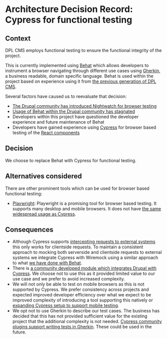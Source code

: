 # Architecture Decision Record: Cypress for functional testing

## Context

DPL CMS employs functional testing to ensure the functional integrity of the
project.

This is currently implemented using [Behat](https://docs.behat.org/en/latest/)
which allows developers to instrument a browser navigating through different use
cases using [Gherkin](https://behat.org/en/latest/user_guide/gherkin.html), a
business readable, domain specific language. Behat is used within the project
based on experience using it from [the previous generation of DPL CMS](https://github.com/ding2/ding2).

Several factors have caused us to reevaluate that decision:

- [The Drupal community has introduced Nightwatch for browser testing](https://www.drupal.org/node/2869825)
- [Usage of Behat within the Drupal community has stagnated](https://packagist.org/packages/drupal/drupal-extension/stats)
- Developers within this project have questioned the developer experience and
  future maintenance of Behat
- Developers have gained experience using [Cypress](https://www.cypress.io/) for
  browser based testing of the [React components](https://danskernesdigitalebibliotek/dpl-react)

## Decision

We choose to replace Behat with Cypress for functional testing.

## Alternatives considered

There are other prominent tools which can be used for browser based functional
testing:

- [Playwright](https://playwright.dev/):
  Playwright is a promising tool for browser based testing. It supports many
  desktop and mobile browsers. It does not have [the same widespread usage as
  Cypress](https://2021.stateofjs.com/en-US/libraries/testing/).

## Consequences

- Although Cypress supports [intercepting requests to external systems](https://docs.cypress.io/api/commands/intercept)
  this only works for clientside requests. To maintain a consistent approach to
  mocking both serverside and clientside requests to external systems we
  integrate Cypress with Wiremock using a similar approach to what [we have done
  with Behat](./adr-005-api-mocking.md).
- There is [a community developed module which integrates Drupal with Cypress](https://www.drupal.org/project/cypress).
  We choose not to use this as it provided limited value to our use case and
  we prefer to avoid increased complexity.
- We will not only be able to test on mobile browsers as this is not supported
  by Cypress. We prefer consistency across projects and expected improved
  developer efficiency over what we expect to be improved complexity of
  introducing a tool supporting this natively or [expanding Cypress setup to
  support mobile testing](https://applitools.com/blog/cross-browser-tests-cypress-all-browsers/).
- We opt not to use Gherkin to describe our test cases. The business has
  decided that this has not provided sufficient value for the existing project
  that the additional complexity is not needed. [Cypress community plugins
  support writing tests in Gherkin](https://github.com/badeball/cypress-cucumber-preprocessor).
  These could be used in the future.
